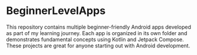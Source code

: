 # BeginnerLevelApps
This repository contains multiple beginner-friendly Android apps developed as part of my learning journey. Each app is organized in its own folder and demonstrates fundamental concepts using Kotlin and Jetpack Compose. These projects are great for anyone starting out with Android development.
